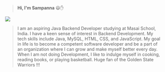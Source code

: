 > **Hi, I'm Sampanna** 😃✋

![](https://external-content.duckduckgo.com/iu/?u=https%3A%2F%2Ftse4.mm.bing.net%2Fth%3Fid%3DOIP.iNw5x4teLAYWtxjEuRABNQAAAA%26pid%3DApi&f=1)

> I am an aspiring Java Backend Developer studying at Masai School,
> India. I have a keen sense of interest in Backend Development. My tech
> skills include Java, MySQL, HTML, CSS, and JavaScript. My goal in life
> is to become a competent software developer and be a part of an
> organization where I can grow and make myself better every day. When I
> am not doing Development, I like to indulge myself in cooking, reading
> books, or playing basketball. Huge fan of the Golden State Warriors
> !!!
